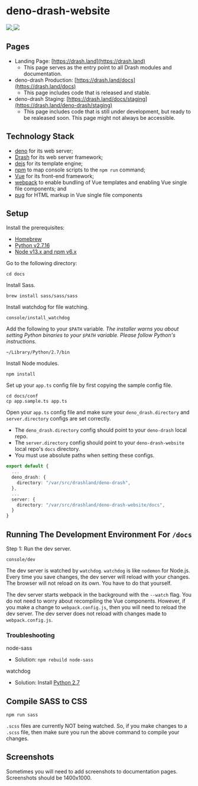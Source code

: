 # deno-drash-website

<a href="https://github.com/drashland/deno-drash/">
  <img src="https://img.shields.io/github/release/drashland/deno-drash.svg?color=bright_green&label=drash%20latest">
</a> 
<a href="https://github.com/drashland/deno-drash-docs/actions?query=workflow%3Aci">
  <img src="https://img.shields.io/github/workflow/status/drashland/deno-drash-docs/master?label=master">
</a>

## Pages

* Landing Page: [https://drash.land](https://drash.land)
    * This page serves as the entry point to all Drash modules and documentation.
* deno-drash Production: [https://drash.land/docs](https://drash.land/docs)
    * This page includes code that is released and stable.
* deno-drash Staging: [https://drash.land/docs/staging](https://drash.land/deno-drash/staging)
    * This page includes code that is still under development, but ready to be realeased soon. This page might not always be accessible.

## Technology Stack

* [deno](https://deno.land) for its web server;
* [Drash](https://drash.land) for its web server framework;
* [dejs](https://github.com/syumai/dejs) for its template engine;
* [npm](https://www.npmjs.com) to map console scripts to the `npm run` command;
* [Vue](https://vuejs.org) for its front-end framework;
* [webpack](https://webpack.js.org/) to enable bundling of Vue templates and enabling Vue single file components; and
* [pug](https://pugjs.org/api/getting-started.html) for HTML markup in Vue single file components

## Setup

Install the prerequisites:

* [Homebrew](https://brew.sh/)
* [Python v2.7.16](https://www.python.org/downloads/release/python-2716/)
* [Node v13.x and npm v6.x](https://nodejs.org/en/download/current/)

Go to the following directory:

```
cd docs
```

Install Sass.

```
brew install sass/sass/sass
```

Install watchdog for file watching.

```shell
console/install_watchdog
```

Add the following to your `$PATH` variable. _The installer warns you about setting Python binaries to your `$PATH` variable. Please follow Python's instructions._

```
~/Library/Python/2.7/bin 
```

Install Node modules.

```shell
npm install
```

Set up your `app.ts` config file by first copying the sample config file.

```shell
cd docs/conf
cp app.sample.ts app.ts
```

Open your `app.ts` config file and make sure your `deno_drash.directory` and `server.directory` configs are set correctly.

* The `deno_drash.directory` config should point to your `deno-drash` local repo.
* The `server.directory` config should point to your `deno-drash-website` local repo's `docs` directory.
* You must use absolute paths when setting these configs.

```typescript
export default {
  ...
  deno_drash: {
    directory: "/var/src/drashland/deno-drash",
  },
  ...
  server: {
    directory: "/var/src/drashland/deno-drash-website/docs",
  }
}
```

## Running The Development Environment For `/docs`

Step 1: Run the dev server.

```shell
console/dev
```

The dev server is watched by `watchdog`. `watchdog` is like `nodemon` for Node.js. Every time you save changes, the dev server will reload with your changes. The browser will not reload on its own. You have to do that yourself.

The dev server starts webpack in the background with the `--watch` flag. You do not need to worry about recompiling the Vue components. However, if you make a change to `webpack.config.js`, then you will need to reload the dev server. The dev server does not reload with changes made to `webpack.config.js`.

### Troubleshooting

node-sass

* Solution: `npm rebuild node-sass`

watchdog

* Solution: Install [Python 2.7](https://www.python.org/download/releases/2.7/)

## Compile SASS to CSS

```shell
npm run sass
```

`.scss` files are currently NOT being watched. So, if you make changes to a `.scss` file, then make sure you run the above command to compile your changes.

## Screenshots

Sometimes you will need to add screenshots to documentation pages. Screenshots should be 1400x1000.

